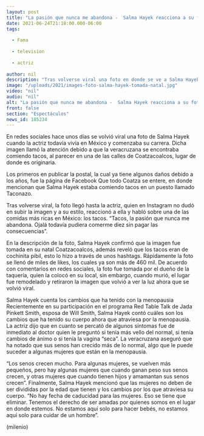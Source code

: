 ```yaml
---
layout: post
title: "La pasión que nunca me abandona -  Salma Hayek reacciona a su foto comiendo tacos en la calle"
date: 2021-06-24T21:18:00.000-06:00
tags:
  
  - Fama
  
  - television
  
  - actriz
  
author: nil
description: "Tras volverse viral una foto en donde se ve a Salma Hayek comiendo tacos en la calle, la actriz ya reaccionó; esto fue lo que dijo. "
image: "/uploads/2021/images-foto-salma-hayek-tomada-natal.jpg"
video: "nil"
audio: "nil"
alt: "La pasión que nunca me abandona -  Salma Hayek reacciona a su foto comiendo tacos en la calle"
front: false
section: "Espectáculos"
news_id: 185234
---
```


En redes sociales hace unos días se volvió viral una foto de Salma Hayek cuando la actriz todavía vivía en México y comenzaba su carrera. Dicha imagen llamó la atención debido a que la veracruzana se encontraba comiendo tacos, al parecer en una de las calles de Coatzacoalcos, lugar de donde es originaria. 

Los primeros en publicar la postal, la cual ya tiene algunos daños debido a los años, fue la página de Facebook Que todo Coatza se entere, en donde mencionan que Salma Hayek estaba comiendo tacos en un puesto llamado Taconazo. 

Tras volverse viral, la foto llegó hasta la actriz, quien en Instagram no dudó en subir la imagen y a su estilo, reaccionó a ella y habló sobre una de las comidas más ricas en México: los tacos. “Tacos, la pasión que nunca me abandona. Ojalá todavía pudiera comerme diez sin pagar las consecuencias”. 

En la descripción de la foto, Salma Hayek confirmó que la imagen fue tomada en su natal Coatzacoalcos, además reveló que los tacos eran de cochinita pibil, esto lo hizo a través de unos hashtags. Rápidamente la foto se llenó de miles de likes, los cuales ya son más de 460 mil. De acuerdo con comentarios en redes sociales, la foto fue tomada por el dueño de la taquería, quien la colocó en su local, sin embargo, cuando murió, el lugar fue remodelado y retiraron la imagen que volvió a ver la luz ahora que se volvió viral. 

Salma Hayek cuenta los cambios que ha tenido con la menopausia Recientemente en su participación en el programa Red Table Talk de Jada Pinkett Smith, esposa de Will Smith, Salma Hayek contó cuáles son los cambios que ha tenido su cuerpo ahora que atraviesa por la menopausia. La actriz dijo que en cuanto se percató de algunos síntomas fue de inmediato al doctor quien le preguntó si tenía más vello del normal, si tenía cambios de ánimo o si tenía la vagina “seca”. La veracruzana aseguró que ha notado que sus senos han crecido más de lo normal, algo que le puede suceder a algunas mujeres que están en la menopausia. 

“Los senos crecen mucho. Para algunas mujeres, se vuelven más pequeños, pero hay algunas mujeres que cuando ganan peso sus senos crecen, y otras mujeres que cuando tienen hijos y amamantan sus senos crecen”. Finalmente, Salma Hayek mencionó que las mujeres no deben de ser divididas por la edad que tienen y los cambios por los que atraviesa su cuerpo. “No hay fecha de caducidad para las mujeres. Eso se tiene que eliminar. Tenemos el derecho de ser amadas por quienes somos en el lugar en donde estemos. No estamos aquí solo para hacer bebés, no estamos aquí solo para cuidar de un hombre”. 

(milenio)